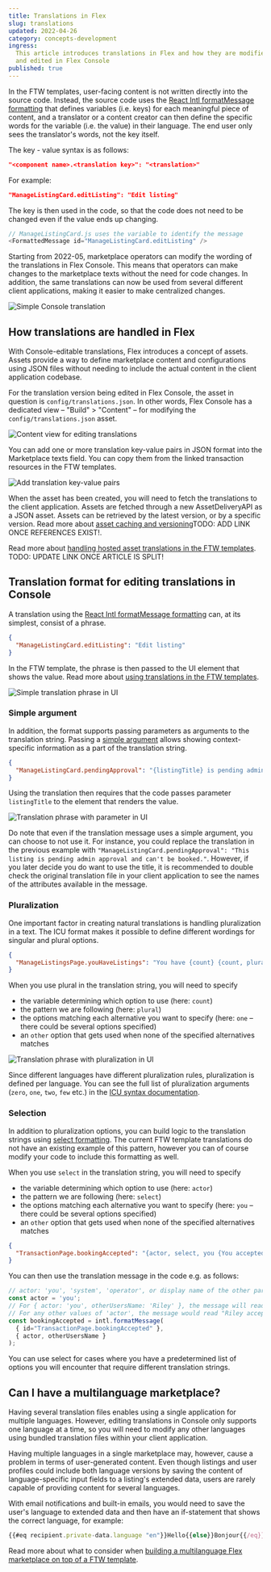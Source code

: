 ```yaml
---
title: Translations in Flex
slug: translations
updated: 2022-04-26
category: concepts-development
ingress:
  This article introduces translations in Flex and how they are modified
  and edited in Flex Console
published: true
---
```


In the FTW templates, user-facing content is not written directly into
the source code. Instead, the source code uses the
[React Intl formatMessage formatting](https://formatjs.io/docs/intl#formatmessage)
that defines variables (i.e. keys) for each meaningful piece of content, and a
translator or a content creator can then define the specific words for the
variable (i.e. the value) in their language. The end user only sees the translator's
words, not the key itself.

The key - value syntax is as follows:

```json
"<component name>.<translation key>": "<translation>"
```

For example:

```json
"ManageListingCard.editListing": "Edit listing"
```

The key is then used in the code, so that the code does not need to
be changed even if the value ends up changing.

```js
// ManageListingCard.js uses the variable to identify the message
<FormattedMessage id="ManageListingCard.editListing" />
```

Starting from 2022-05, marketplace operators can modify the wording of
the translations in Flex Console. This means that operators can make
changes to the marketplace texts without the need for code changes. In
addition, the same translations can now be used from several different
client applications, making it easier to make centralized changes.

![Simple Console translation](./translation_simple.png)

## How translations are handled in Flex

With Console-editable translations, Flex introduces a concept of assets.
Assets provide a way to define marketplace content and configurations using
JSON files without needing to include the actual content in the client application
codebase.

For the translation version being edited in Flex Console, the asset in
question is `config/translations.json`. In other words, Flex Console has
a dedicated view – "Build" > "Content" – for modifying the
`config/translations.json` asset.

![Content view for editing translations](./translation_start.png)

You can add one or more translation key-value pairs in JSON format into
the Marketplace texts field. You can copy them from the linked
transaction resources in the FTW templates.

![Add translation key-value pairs](./translation_edit.png)

When the asset has been created, you will need to fetch the translations
to the client application. Assets are fetched through a new AssetDeliveryAPI as a JSON asset. Assets can be retrieved by the latest version, or by a specific version. Read more about [asset caching and versioning](/)TODO: ADD LINK ONCE REFERENCES EXIST!.

Read more about
[handling hosted asset translations in the FTW templates](/ftw/how-to-change-ftw-ui-texts-and-translations/).
TODO: UPDATE LINK ONCE ARTICLE IS SPLIT!

## Translation format for editing translations in Console

A translation using the
[React Intl formatMessage formatting](https://formatjs.io/docs/intl#formatmessage)
can, at its simplest, consist of a phrase.

```json
{
  "ManageListingCard.editListing": "Edit listing"
}
```

In the FTW template, the phrase is then passed to the UI element that
shows the value. Read more about
[using translations in the FTW templates](/ftw/how-to-change-ftw-ui-texts-and-translations/#using-the-translations).

![Simple translation phrase in UI](./translations_UI_simple.png)

### Simple argument

In addition, the format supports passing parameters as arguments to the
translation string. Passing a
[simple argument](https://formatjs.io/docs/core-concepts/icu-syntax/#simple-argument)
allows showing context-specific information as a part of the translation
string.

```json
{
  "ManageListingCard.pendingApproval": "{listingTitle} is pending admin approval and can't be booked."
}
```

Using the translation then requires that the code passes parameter
`listingTitle` to the element that renders the value.

![Translation phrase with parameter in UI](./translations_UI_parameter.png)

Do note that even if the translation message uses a simple argument, you
can choose to not use it. For instance, you could replace the
translation in the previous example with
`"ManageListingCard.pendingApproval": "This listing is pending admin approval and can't be booked."`.
However, if you later decide you do want to use the title, it is
recommended to double check the original translation file in your client
application to see the names of the attributes available in the message.

### Pluralization

One important factor in creating natural translations is handling
pluralization in a text. The ICU format makes it possible to define
different wordings for singular and plural options.

```json
{
  "ManageListingsPage.youHaveListings": "You have {count} {count, plural, one {listing} other {listings}}",
}
```

When you use plural in the translation string, you will need to specify

- the variable determining which option to use (here: `count`)
- the pattern we are following (here: `plural`)
- the options matching each alternative you want to specify (here: `one`
  – there could be several options specified)
- an `other` option that gets used when none of the specified
  alternatives matches

![Translation phrase with pluralization in UI](./translations_UI_plural.png)

Since different languages have different pluralization rules,
pluralization is defined per language. You can see the full list of
pluralization arguments (`zero`, `one`, `two`, `few` etc.) in the
[ICU syntax documentation](https://formatjs.io/docs/core-concepts/icu-syntax/#plural-format).

### Selection

In addition to pluralization options, you can build logic to the
translation strings using
[select formatting](https://formatjs.io/docs/core-concepts/icu-syntax/#select-format). The current FTW template translations do not have an existing example of this pattern, however you can of course modify your code to include this formatting as well.

When you use `select` in the translation string, you will need to specify
- the variable determining which option to use (here: `actor`)
- the pattern we are following (here: `select`)
- the options matching each alternative you want to specify (here: `you` – there could be several options specified)
- an `other` option that gets used when none of the specified alternatives matches

```json
{
  "TransactionPage.bookingAccepted": "{actor, select, you {You accepted the booking request.} other {{otherUsersName} accepted the booking request.}}"
}
```
You can then use the translation message in the code e.g. as follows: 

```js
// actor: 'you', 'system', 'operator', or display name of the other party
const actor = 'you';
// For { actor: 'you', otherUsersName: 'Riley' }, the message will read "You accepted the booking request.".
// For any other values of 'actor', the message would read "Riley accepted the booking request."
const bookingAccepted = intl.formatMessage(
  { id="TransactionPage.bookingAccepted" },
  { actor, otherUsersName }
);
```

You can use select for cases where you have a predetermined list of
options you will encounter that require different translation strings.

## Can I have a multilanguage marketplace?

Having several translation files enables using a single
application for multiple languages. However, editing translations in
Console only supports one language at a time, so you will need to modify
any other languages using bundled translation files within your client application.

Having multiple languages in a single marketplace may, however, cause a problem
in terms of user-generated content. Even though listings and
user profiles could include both language versions by saving the content
of language-specific input fields to a listing's extended data, users
are rarely capable of providing content for several languages.

With email notifications and built-in emails, you would need to save the
user's language to extended data and then have an if-statement that
shows the correct language, for example:

```js
{{#eq recipient.private-data.language "en"}}Hello{{else}}Bonjour{{/eq}}
```

Read more about what to consider when [building a multilanguage Flex marketplace on top of a FTW template](/ftw/how-to-change-ftw-language/#developing-ftw-into-a-multilanguage-marketplace).
